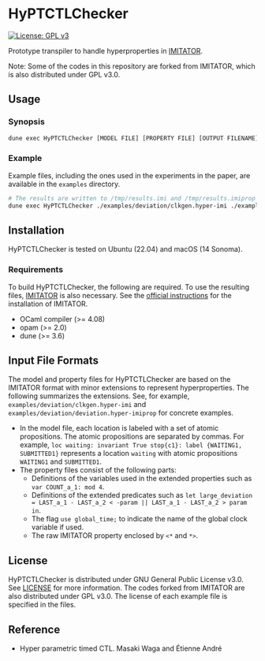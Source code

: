 HyPTCTLChecker
==============

[![License: GPL v3](https://img.shields.io/badge/License-GPLv3-blue.svg)](./LICENSE)

Prototype transpiler to handle hyperproperties in [IMITATOR](https://www.imitator.fr/).

Note: Some of the codes in this repository are forked from IMITATOR, which is also distributed under GPL v3.0.

Usage
-----

### Synopsis

```sh
dune exec HyPTCTLChecker [MODEL FILE] [PROPERTY FILE] [OUTPUT FILENAME]
```

### Example

Example files, including the ones used in the experiments in the paper, are available in the `examples` directory.

```sh
# The results are written to /tmp/results.imi and /tmp/results.imiprop
dune exec HyPTCTLChecker ./examples/deviation/clkgen.hyper-imi ./examples/deviation/deviation.hyper-imiprop /tmp/results
```

Installation
------------

HyPTCTLChecker is tested on Ubuntu (22.04) and macOS (14 Sonoma).

### Requirements

To build HyPTCTLChecker, the following are required. To use the resulting files, [IMITATOR](https://www.imitator.fr/) is also necessary. See the [official instructions](https://www.imitator.fr/download.html) for the installation of IMITATOR.

* OCaml compiler (>= 4.08)
* opam (>= 2.0)
* dune (>= 3.6)

Input File Formats
------------------

The model and property files for HyPTCTLChecker are based on the IMITATOR format with minor extensions to represent hyperproperties. The following summarizes the extensions. See, for example, `examples/deviation/clkgen.hyper-imi` and `examples/deviation/deviation.hyper-imiprop` for concrete examples.

- In the model file, each location is labeled with a set of atomic propositions. The atomic propositions are separated by commas. For example, `loc waiting: invariant True stop{c1}: label {WAITING1, SUBMITTED1}` represents a location `waiting` with atomic propositions `WAITING1` and `SUBMITTED1`.
- The property files consist of the following parts:
    - Definitions of the variables used in the extended properties such as `var COUNT_a_1: mod 4`.
    - Definitions of the extended predicates such as `let large_deviation = LAST_a_1 - LAST_a_2 < -param || LAST_a_1 - LAST_a_2 > param in`.
    - The flag `use global_time;` to indicate the name of the global clock variable if used.
    - The raw IMITATOR property enclosed by `<*` and `*>`.

License
-------

HyPTCTLChecker is distributed under GNU General Public License v3.0. See [LICENSE](./LICENSE) for more information. The codes forked from IMITATOR are also distributed under GPL v3.0. The license of each example file is specified in the files.

Reference
---------

* Hyper parametric timed CTL. Masaki Waga and Étienne André
